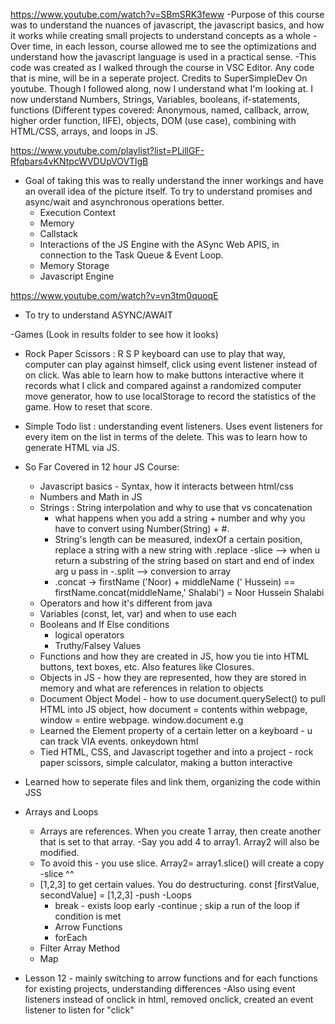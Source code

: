 https://www.youtube.com/watch?v=SBmSRK3feww
-Purpose of this course was to understand the nuances of javascript, the javascript basics, and how it works while creating small projects to understand concepts as a whole
-Over time, in each lesson, course allowed me to see the optimizations and understand how the javascript language is used in a practical sense.
-This code was created as I walked through the course in VSC Editor. Any code that is mine, will be in a seperate project. Credits to SuperSimpleDev On youtube. Though I followed along, now I understand what I'm looking at. I now understand Numbers, Strings, Variables, booleans, if-statements, functions (Different types covered: Anonymous, named, callback, arrow, higher order function, IIFE), objects, DOM (use case), combining with HTML/CSS, arrays, and loops in JS.


https://www.youtube.com/playlist?list=PLillGF-Rfqbars4vKNtpcWVDUpVOVTlgB
  - Goal of taking this was to really understand the inner workings and have an overall idea of the picture itself. To try to understand promises and async/wait and asynchronous operations better. 
    - Execution Context
    - Memory
    - Callstack
    - Interactions of the JS Engine with the ASync Web APIS, in connection to the Task Queue & Event Loop.
    - Memory Storage
    - Javascript Engine

https://www.youtube.com/watch?v=vn3tm0quoqE
  - To try to understand ASYNC/AWAIT


-Games (Look in results folder to see how it looks)
  - Rock Paper Scissors : R S P keyboard can use to play that way, computer can play against himself, click using event listener instead of on click. Was able to learn how to make buttons interactive where it records what I click and compared against a randomized computer move generator, how to use localStorage to record the statistics of the game. How to reset that score. 
  - Simple Todo list : understanding event listeners. Uses event listeners for every item on the list in terms of the delete. This was to learn how to generate HTML via JS. 

- So Far Covered in 12 hour JS Course: 
  - Javascript basics - Syntax, how it interacts between html/css
  - Numbers and Math in JS
  - Strings : String interpolation and why to use that vs concatenation
    - what happens when you add a string + number and why you have to convert using Number(String) + #.
    - String's length can be measured, indexOf a certain position, replace a string with a new string with .replace
    -slice --> when u return a substring of the string based on start and end of index arg u pass in
    -.split --> conversion to array
    - .concat -> firstName ('Noor) + middleName (' Hussein) == firstName.concat(middleName,' Shalabi') = Noor Hussein Shalabi
  - Operators and how it's different from java
  - Variables (const, let, var) and when to use each
  - Booleans and If Else conditions
    - logical operators
    - Truthy/Falsey Values
  - Functions and how they are created in JS, how you tie into HTML buttons, text boxes, etc. Also features like Closures. 
  - Objects in JS - how they are represented, how they are stored in memory and what are references in relation to objects
  - Document Object Model - how to use document.querySelect() to pull HTML into JS object, how document = contents within webpage, window = entire webpage. window.document e.g
  - Learned the Element property of a certain letter on a keyboard - u can track VIA events. onkeydown html
  - Tied HTML, CSS, and Javascript together and into a project - rock paper scissors, simple calculator, making a button interactive
- Learned how to seperate files and link them, organizing the code within JSS
- Arrays and Loops
  - Arrays are references. When you create 1 array, then create another that is set to that array. 
  -Say you add 4 to array1. Array2 will also be modified.
  - To avoid this - you use slice. Array2= array1.slice() will create a copy
  -slice ^^
  - [1,2,3] to get certain values. You do destructuring. const [firstValue, secondValue] = [1,2,3] 
  -push
  -Loops
    - break - exists loop early
    -continue ; skip a run of the loop if condition is met
    - Arrow Functions
    - forEach 
  - Filter Array Method
  - Map
- Lesson 12 - mainly switching to arrow functions and for each functions for existing projects, understanding differences
  -Also using event listeners instead of onclick in html, removed onclick, created an event listener to listen for "click"




    
  
